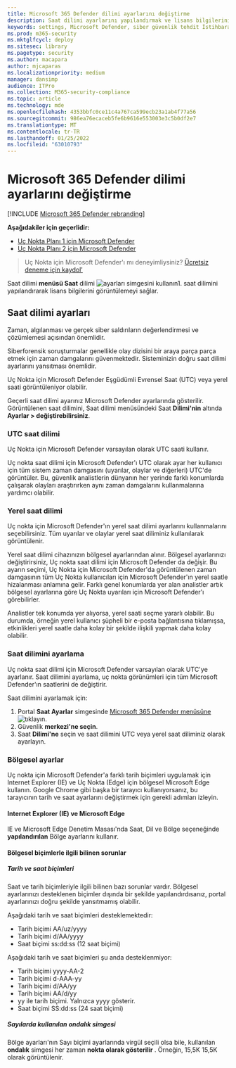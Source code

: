 ```yaml
---
title: Microsoft 365 Defender dilimi ayarlarını değiştirme
description: Saat dilimi ayarlarını yapılandırmak ve lisans bilgilerini Microsoft 365 Defender buradaki bilgileri kullanın.
keywords: settings, Microsoft Defender, siber güvenlik tehdit İstihbaratı, Uç Nokta için Microsoft Defender, saat dilimi, utc, yerel saat, lisans
ms.prod: m365-security
ms.mktglfcycl: deploy
ms.sitesec: library
ms.pagetype: security
ms.author: macapara
author: mjcaparas
ms.localizationpriority: medium
manager: dansimp
audience: ITPro
ms.collection: M365-security-compliance
ms.topic: article
ms.technology: mde
ms.openlocfilehash: 4353bbfc0ce11c4a767ca599ecb23a1ab4f77a56
ms.sourcegitcommit: 986ea76ecaceb5fe6b9616e553003e3c5b0df2e7
ms.translationtype: MT
ms.contentlocale: tr-TR
ms.lasthandoff: 01/25/2022
ms.locfileid: "63010793"
---
```

# <a name="microsoft-365-defender-time-zone-settings"></a>Microsoft 365 Defender dilimi ayarlarını değiştirme

[!INCLUDE [Microsoft 365 Defender rebranding](../../includes/microsoft-defender.md)]

**Aşağıdakiler için geçerlidir:**
- [Uç Nokta Planı 1 için Microsoft Defender](https://go.microsoft.com/fwlink/?linkid=2154037)
- [Uç Nokta Planı 2 için Microsoft Defender](https://go.microsoft.com/fwlink/?linkid=2154037)


> Uç Nokta için Microsoft Defender'ı mı deneyimliysiniz? [Ücretsiz deneme için kaydol'](https://signup.microsoft.com/create-account/signup?products=7f379fee-c4f9-4278-b0a1-e4c8c2fcdf7e&ru=https://aka.ms/MDEp2OpenTrial?ocid=docs-wdatp-settings-abovefoldlink)

Saat dilimi **menüsü Saat** dilimi ![ayarları simgesini kullanın1.](images/atp-time-zone.png) saat dilimini yapılandırarak lisans bilgilerini görüntülemeyi sağlar.

## <a name="time-zone-settings"></a>Saat dilimi ayarları

Zaman, algılanması ve gerçek siber saldırıların değerlendirmesi ve çözümlemesi açısından önemlidir.

Siberforensik soruşturmalar genellikle olay dizisini bir araya parça parça etmek için zaman damgalarını güvenmektedir. Sisteminizin doğru saat dilimi ayarlarını yansıtması önemlidir.

Uç Nokta için Microsoft Defender Eşgüdümli Evrensel Saat (UTC) veya yerel saati  görüntüleniyor olabilir.

Geçerli saat dilimi ayarınız Microsoft Defender ayarlarında gösterilir. Görüntülenen saat dilimini, Saat dilimi menüsündeki Saat **Dilimi'nin** altında **Ayarlar > değiştirebilirsiniz**.

### <a name="utc-time-zone"></a>UTC saat dilimi

Uç Nokta için Microsoft Defender varsayılan olarak UTC saati kullanır.

Uç nokta saat dilimi için Microsoft Defender'ı UTC olarak ayar her kullanıcı için tüm sistem zaman damgasını (uyarılar, olaylar ve diğerleri) UTC'de görüntüler. Bu, güvenlik analistlerin dünyanın her yerinde farklı konumlarda çalışarak olayları araştırırken aynı zaman damgalarını kullanmalarına yardımcı olabilir.

### <a name="local-time-zone"></a>Yerel saat dilimi

Uç nokta için Microsoft Defender'ın yerel saat dilimi ayarlarını kullanmalarını seçebilirsiniz. Tüm uyarılar ve olaylar yerel saat diliminiz kullanılarak görüntülenir.

Yerel saat dilimi cihazınızın bölgesel ayarlarından alınır. Bölgesel ayarlarınızı değiştirirsiniz, Uç nokta saat dilimi için Microsoft Defender da değişir. Bu ayarın seçimi, Uç Nokta için Microsoft Defender'da görüntülenen zaman damgasının tüm Uç Nokta kullanıcıları için Microsoft Defender'ın yerel saatle hizalanması anlamına gelir. Farklı genel konumlarda yer alan analistler artık bölgesel ayarlarına göre Uç Nokta uyarıları için Microsoft Defender'ı görebilirler.

Analistler tek konumda yer alıyorsa, yerel saati seçme yararlı olabilir. Bu durumda, örneğin yerel kullanıcı şüpheli bir e-posta bağlantısına tıklamışsa, etkinlikleri yerel saatle daha kolay bir şekilde ilişkili yapmak daha kolay olabilir.

### <a name="set-the-time-zone"></a>Saat dilimini ayarlama

Uç nokta saat dilimi için Microsoft Defender varsayılan olarak UTC'ye ayarlanır. Saat dilimini ayarlama, uç nokta görünümleri için tüm Microsoft Defender'ın saatlerini de değiştirir.

Saat dilimini ayarlamak için:

1. Portal **Saat Ayarlar** simgesinde [Microsoft 365 Defender menüsüne](https://security.microsoft.com/) ![tıklayın.](images/atp-time-zone.png)
2. Güvenlik **merkezi'ne seçin**.
3. Saat **Dilimi'ne** seçin ve saat dilimini UTC veya yerel saat diliminiz olarak ayarlayın.

### <a name="regional-settings"></a>Bölgesel ayarlar

Uç nokta için Microsoft Defender'a farklı tarih biçimleri uygulamak için Internet Explorer (IE) ve Uç Nokta (Edge) için bölgesel Microsoft Edge kullanın. Google Chrome gibi başka bir tarayıcı kullanıyorsanız, bu tarayıcının tarih ve saat ayarlarını değiştirmek için gerekli adımları izleyin. 

#### <a name="internet-explorer-ie-and-microsoft-edge"></a>Internet Explorer (IE) ve Microsoft Edge

IE ve Microsoft Edge Denetim Masası'nda Saat, Dil ve Bölge seçeneğinde **yapılandırılan** Bölge ayarlarını kullanır. 

#### <a name="known-issues-with-regional-formats"></a>Bölgesel biçimlerle ilgili bilinen sorunlar

##### <a name="date-and-time-formats"></a>Tarih ve saat biçimleri

Saat ve tarih biçimleriyle ilgili bilinen bazı sorunlar vardır. Bölgesel ayarlarınızı desteklenen biçimler dışında bir şekilde yapılandırdısanız, portal ayarlarınızı doğru şekilde yansıtmamış olabilir.

Aşağıdaki tarih ve saat biçimleri desteklemektedir:

- Tarih biçimi AA/uz/yyyy
- Tarih biçimi d/AA/yyyy
- Saat biçimi ss:dd:ss (12 saat biçimi)

Aşağıdaki tarih ve saat biçimleri şu anda desteklenmiyor:

- Tarih biçimi yyyy-AA-2
- Tarih biçimi d-AAA-yy
- Tarih biçimi d/AA/yy
- Tarih biçimi AA/d/yy
- yy ile tarih biçimi. Yalnızca yyyy gösterir.
- Saat biçimi SS:dd:ss (24 saat biçimi)

##### <a name="decimal-symbol-used-in-numbers"></a>Sayılarda kullanılan ondalık simgesi

Bölge ayarları'nın Sayı biçimi ayarlarında virgül seçili olsa bile, kullanılan **ondalık** simgesi her zaman **nokta olarak gösterilir** . Örneğin, 15,5K 15,5K olarak görüntülenir.
